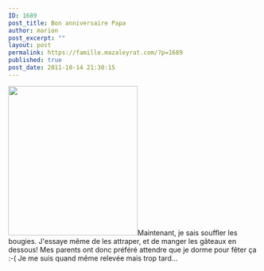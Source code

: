 ```yaml
---
ID: 1689
post_title: Bon anniversaire Papa
author: marion
post_excerpt: ""
layout: post
permalink: https://famille.mazaleyrat.com/?p=1689
published: true
post_date: 2011-10-14 21:30:15
---
```

<a href="http://famille.mazaleyrat.com/wp-content/uploads/2011/10/11.jpg"><img src="http://famille.mazaleyrat.com/wp-content/uploads/2011/10/11-260x300.jpg" alt="" title="28 ans" width="260" height="300" class="alignleft size-medium wp-image-1697" /></a>Maintenant, je sais souffler les bougies. J'essaye même de les attraper, et de manger les gâteaux en dessous! Mes parents ont donc préféré attendre que je dorme pour fêter ça :-( Je me suis quand même relevée mais trop tard...